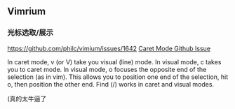 

## Vimrium

### 光标选取/展示
https://github.com/philc/vimium/issues/1642
[Caret Mode Github Issue](https://github.com/philc/vimium/issues/1642 ":)")


In caret mode, v (or V) take you visual (line) mode.
In visual mode, c takes you to caret mode.
In visual mode, o focuses the opposite end of the selection (as in vim). This allows you to position one end of the selection, hit o, then position the other end.
Find (/) works in caret and visual modes.


(真的太牛逼了
